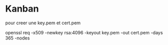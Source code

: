 # Kanban
 pour creer une key.pem et cert.pem

 openssl req -x509 -newkey rsa:4096 -keyout key.pem -out cert.pem -days 365 -nodes
